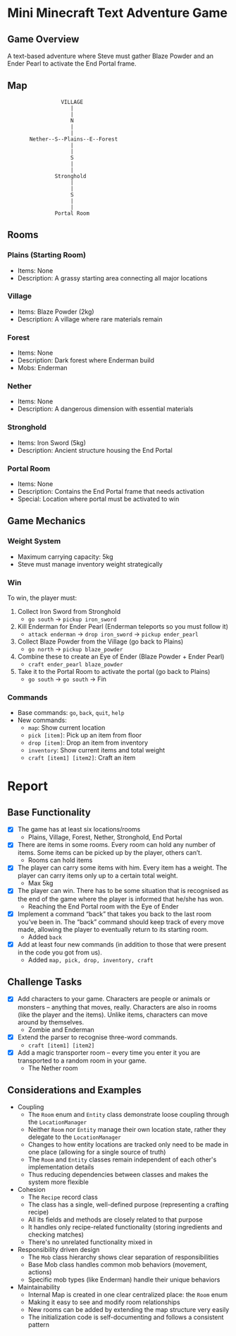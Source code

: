 # Mini Minecraft Text Adventure Game

## Game Overview

A text-based adventure where Steve must gather Blaze Powder and an Ender Pearl to activate the End Portal frame.

## Map

```
                 VILLAGE
                    |
                    |
                    N
                    |
                    |
       Nether--S--Plains--E--Forest
                    |
                    |
                    S
                    |
                    |
               Stronghold
                    |
                    |
                    S
                    |
                    |
               Portal Room
```

## Rooms

### Plains (Starting Room)

- Items: None
- Description: A grassy starting area connecting all major locations

### Village

- Items: Blaze Powder (2kg)
- Description: A village where rare materials remain

### Forest

- Items: None
- Description: Dark forest where Enderman build
- Mobs: Enderman

### Nether

- Items: None
- Description: A dangerous dimension with essential materials

### Stronghold

- Items: Iron Sword (5kg)
- Description: Ancient structure housing the End Portal

### Portal Room

- Items: None
- Description: Contains the End Portal frame that needs activation
- Special: Location where portal must be activated to win

## Game Mechanics

### Weight System

- Maximum carrying capacity: 5kg
- Steve must manage inventory weight strategically

### Win

To win, the player must:

1. Collect Iron Sword from Stronghold
    - `go south` -> `pickup iron_sword`
2. Kill Enderman for Ender Pearl (Enderman teleports so you must follow it)
    - `attack enderman` -> `drop iron_sword` -> `pickup ender_pearl`
3. Collect Blaze Powder from the Village (go back to Plains)
    - `go north` -> `pickup blaze_powder`
4. Combine these to create an Eye of Ender (Blaze Powder + Ender Pearl)
    - `craft ender_pearl blaze_powder`
5. Take it to the Portal Room to activate the portal (go back to Plains)
    - `go south` -> `go south` -> Fin

### Commands

- Base commands: `go`, `back`, `quit`, `help`
- New commands:
    - `map`: Show current location
    - `pick [item]`: Pick up an item from floor
    - `drop [item]`: Drop an item from inventory
    - `inventory`: Show current items and total weight
    - `craft [item1] [item2]`: Craft an item

# Report

## Base Functionality

- [x] The game has at least six locations/rooms
    - Plains, Village, Forest, Nether, Stronghold, End Portal
- [x] There are items in some rooms. Every room can hold any number of items. Some items can be picked up by the player,
  others can’t.
    - Rooms can hold items
- [x] The player can carry some items with him. Every item has a weight. The player can carry items only up to a certain
  total weight.
    - Max 5kg
- [x] The player can win. There has to be some situation that is recognised as the end of
  the game where the player is informed that he/she has won.
    - Reaching the End Portal room with the Eye of Ender
- [x] Implement a command “back” that takes you back to the last room you’ve been in. The “back” command should keep
  track of every move made, allowing the player to
  eventually return to its starting room.
    - Added `back`
- [x] Add at least four new commands (in addition to those that were present in the code
  you got from us).
    - Added `map, pick, drop, inventory, craft`

## Challenge Tasks

- [x] Add characters to your game. Characters are people or animals or monsters – anything that moves, really.
  Characters are also in rooms (like the player and the items). Unlike items, characters can move around by themselves.
    - Zombie and Enderman
- [x] Extend the parser to recognise three-word commands.
    - `craft [item1] [item2]`
- [x] Add a magic transporter room – every time you enter it you are transported to a
  random room in your game.
    - The Nether room

## Considerations and Examples

- Coupling
    - The `Room` enum and `Entity` class demonstrate loose coupling through the `LocationManager`
    - Neither `Room` nor `Entity` manage their own location state, rather they delegate to the `LocationManager`
    - Changes to how entity locations are tracked only need to be made in one place (allowing for a single source of
      truth)
    - The `Room` and `Entity` classes remain independent of each other's implementation details
    - Thus reducing dependencies between classes and makes the system more flexible
- Cohesion
    - The `Recipe` record class
    - The class has a single, well-defined purpose (representing a crafting recipe)
    - All its fields and methods are closely related to that purpose
    - It handles only recipe-related functionality (storing ingredients and checking matches)
    - There's no unrelated functionality mixed in
- Responsibility driven design
    - The `Mob` class hierarchy shows clear separation of responsibilities
    - Base Mob class handles common mob behaviors (movement, actions)
    - Specific mob types (like Enderman) handle their unique behaviors
- Maintainability
    - Internal Map is created in one clear centralized place: the `Room` enum
    - Making it easy to see and modify room relationships
    - New rooms can be added by extending the map structure very easily
    - The initialization code is self-documenting and follows a consistent pattern
